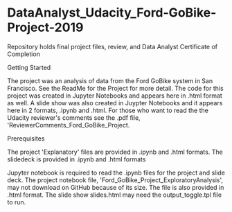 # DataAnalyst_Udacity_Ford-GoBike-Project-2019
Repository holds final project files, review, and Data Analyst Certificate of Completion

Getting Started
<p>The project was an analysis of data from the Ford GoBike system in San Francisco. See the ReadMe for the Project for more detail. The code for this project was created in Jupyter Notebooks and appears here in .html format as well. A slide show was also created in Juypter Notebooks and it appears here in 2 formats, .ipynb and .html. 
For those who want to read the the Udacity reviewer's comments see the .pdf file, 'ReviewerComments_Ford_GoBike_Project.
</p>

Prerequisites
<p>The project 'Explanatory' files are provided in .ipynb and .html formats.
The slidedeck is provided in .ipynb and .html formats
</p>
<p>Jupyter notebook is required to read the .ipynb files for the project and slide deck. The project notebook file, 'Ford_GoBike_Project_ExploratoryAnalysis', may not download on GitHub because of its size. The file is also provided in .html format.
The slide show slides.html  may need the output_toggle.tpl file to run.
</p>
